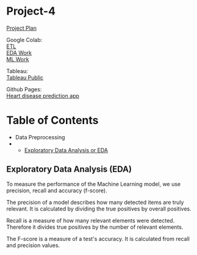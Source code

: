 # Project-4  
  
[Project Plan](Documents/UofT-Project04-Plan.pdf)  
  
Google Colab:  
[ETL](https://colab.research.google.com/drive/1GpQ29JKaLhXdqncHfyx6sBMs4xKNJHgV?usp=sharing)  
[EDA Work](https://colab.research.google.com/drive/1XUSxIBGcxdADNkhOIuPoS6MyIlEaA7nr?usp=sharing)  
[ML Work](https://colab.research.google.com/drive/114IJn53fqlRZWbhUOkqoIbAn23Wv0SmR?usp=sharing)  

Tableau:  
[Tableau Public](https://public.tableau.com/views/Project4-HeartDisease/Story1?:language=en-US&publish=yes&:display_count=n&:origin=viz_share_link)  
  
Github Pages:  
[Heart disease prediction app](https://johnjamescad.github.io/Project-4/)  
  
# Table of Contents
* Data Preprocessing  
* * [Exploratory Data Analysis or EDA](#eda)  

<a name="eda"></a>
## Exploratory Data Analysis \(EDA\)

To measure the performance of the Machine Learning model, we use precision, recall and accuracy (f-score).

The precision of a model describes how many detected items are truly relevant. It is calculated by dividing the true positives by overall positives.

Recall is a measure of how many relevant elements were detected. Therefore it divides true positives by the number of relevant elements.

The F-score is a measure of a test's accuracy. It is calculated from recall and precision values.
